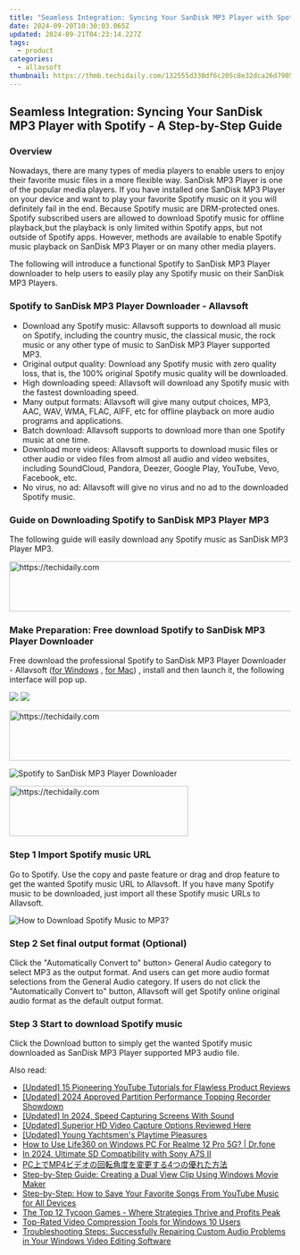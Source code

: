 ```yaml
---
title: "Seamless Integration: Syncing Your SanDisk MP3 Player with Spotify - A Step-by-Step Guide"
date: 2024-09-20T10:30:03.065Z
updated: 2024-09-21T04:23:14.227Z
tags:
  - product
categories:
  - allavsoft
thumbnail: https://thmb.techidaily.com/132555d330df6c205c8e32dca26d7905a91b5054d60d992a4b9ddb9496678dda.png
---
```


## Seamless Integration: Syncing Your SanDisk MP3 Player with Spotify - A Step-by-Step Guide

### Overview

Nowadays, there are many types of media players to enable users to enjoy their favorite music files in a more flexible way. SanDisk MP3 Player is one of the popular media players. If you have installed one SanDisk MP3 Player on your device and want to play your favorite Spotify music on it you will definitely fail in the end. Because Spotify music are DRM-protected ones. Spotify subscribed users are allowed to download Spotify music for offline playback,but the playback is only limited within Spotify apps, but not outside of Spotify apps. However, methods are available to enable Spotify music playback on SanDisk MP3 Player or on many other media players.

The following will introduce a functional Spotify to SanDisk MP3 Player downloader to help users to easily play any Spotify music on their SanDisk MP3 Players.

### Spotify to SanDisk MP3 Player Downloader - Allavsoft

* Download any Spotify music: Allavsoft supports to download all music on Spotify, including the country music, the classical music, the rock music or any other type of music to SanDisk MP3 Player supported MP3.
* Original output quality: Download any Spotify music with zero quality loss, that is, the 100% original Spotify music quality will be downloaded.
* High downloading speed: Allavsoft will download any Spotify music with the fastest downloading speed.
* Many output formats: Allavsoft will give many output choices, MP3, AAC, WAV, WMA, FLAC, AIFF, etc for offline playback on more audio programs and applications.
* Batch download: Allavsoft supports to download more than one Spotify music at one time.
* Download more videos: Allavsoft supports to download music files or other audio or video files from almost all audio and video websites, including SoundCloud, Pandora, Deezer, Google Play, YouTube, Vevo, Facebook, etc.
* No virus, no ad: Allavsoft will give no virus and no ad to the downloaded Spotify music.

### Guide on Downloading Spotify to SanDisk MP3 Player MP3

The following guide will easily download any Spotify music as SanDisk MP3 Player MP3.

<!-- affiliate ads begin -->
<a href="https://imp.i357552.net/c/5597632/1061528/11832" target="_top" id="1061528">
  <img src="//a.impactradius-go.com/display-ad/11832-1061528" border="0" alt="https://techidaily.com" width="728" height="90"/>
</a>
<img height="0" width="0" src="https://imp.i357552.net/i/5597632/1061528/11832" style="position:absolute;visibility:hidden;" border="0" />
<!-- affiliate ads end -->

### Make Preparation: Free download Spotify to SanDisk MP3 Player Downloader

Free download the professional Spotify to SanDisk MP3 Player Downloader - Allavsoft ([for Windows](https://tools.techidaily.com/allavsoft/products/) , [for Mac](https://tools.techidaily.com/allavsoft/products/)) , install and then launch it, the following interface will pop up.

[![](https://www.allavsoft.com/how-to/../images/how-to/free-download-win.jpg)](https://tools.techidaily.com/allavsoft/products/) [![](https://www.allavsoft.com/how-to/../images/how-to/free-download-mac.jpg)](https://tools.techidaily.com/allavsoft/products/)

<!-- affiliate ads begin -->
<a href="https://aligracehair.sjv.io/c/5597632/2012420/19272" target="_top" id="2012420">
  <img src="//a.impactradius-go.com/display-ad/19272-2012420" border="0" alt="https://techidaily.com" width="728" height="90"/>
</a>
<img height="0" width="0" src="https://aligracehair.sjv.io/i/5597632/2012420/19272" style="position:absolute;visibility:hidden;" border="0" />
<!-- affiliate ads end -->

![Spotify to SanDisk MP3 Player Downloader](https://www.allavsoft.com/how-to/../images/allavsoft/screen-shot-600.jpg)

<!-- affiliate ads begin -->
<a href="https://bluettius.sjv.io/c/5597632/2139113/17108" target="_top" id="2139113">
  <img src="//a.impactradius-go.com/display-ad/17108-2139113" border="0" alt="https://techidaily.com" width="320" height="90"/>
</a>
<img height="0" width="0" src="https://bluettius.sjv.io/i/5597632/2139113/17108" style="position:absolute;visibility:hidden;" border="0" />
<!-- affiliate ads end -->

### Step 1 Import Spotify music URL

Go to Spotify. Use the copy and paste feature or drag and drop feature to get the wanted Spotify music URL to Allavsoft. If you have many Spotify music to be downloaded, just import all these Spotify music URLs to Allavsoft.

![How to Download Spotify Music to MP3?](https://www.allavsoft.com/how-to/../images/how-to/download-rtmp-video/download-rtmp-video.jpg)

### Step 2 Set final output format (Optional)

Click the "Automatically Convert to" button> General Audio category to select MP3 as the output format. And users can get more audio format selections from the General Audio category. If users do not click the "Automatically Convert to" button, Allavsoft will get Spotify online original audio format as the default output format.

### Step 3 Start to download Spotify music

Click the Download button to simply get the wanted Spotify music downloaded as SanDisk MP3 Player supported MP3 audio file.

<ins class="adsbygoogle"
     style="display:block"
     data-ad-format="autorelaxed"
     data-ad-client="ca-pub-7571918770474297"
     data-ad-slot="1223367746"></ins>

<ins class="adsbygoogle"
     style="display:block"
     data-ad-client="ca-pub-7571918770474297"
     data-ad-slot="8358498916"
     data-ad-format="auto"
     data-full-width-responsive="true"></ins>

<span class="atpl-alsoreadstyle">Also read:</span>
<div><ul>
<li><a href="https://fox-boxes.techidaily.com/updated-15-pioneering-youtube-tutorials-for-flawless-product-reviews/"><u>[Updated] 15 Pioneering YouTube Tutorials for Flawless Product Reviews</u></a></li>
<li><a href="https://visual-screen-recording.techidaily.com/updated-2024-approved-partition-performance-topping-recorder-showdown/"><u>[Updated] 2024 Approved Partition Performance Topping Recorder Showdown</u></a></li>
<li><a href="https://screen-capture.techidaily.com/updated-in-2024-speed-capturing-screens-with-sound/"><u>[Updated] In 2024, Speed Capturing Screens With Sound</u></a></li>
<li><a href="https://screen-capture.techidaily.com/updated-superior-hd-video-capture-options-reviewed-here/"><u>[Updated] Superior HD Video Capture Options Reviewed Here</u></a></li>
<li><a href="https://video-screen-grab.techidaily.com/updated-young-yachtsmens-playtime-pleasures/"><u>[Updated] Young Yachtsmen's Playtime Pleasures</u></a></li>
<li><a href="https://fake-location.techidaily.com/how-to-use-life360-on-windows-pc-for-realme-12-pro-5g-drfone-by-drfone-virtual-android/"><u>How to Use Life360 on Windows PC For Realme 12 Pro 5G? | Dr.fone</u></a></li>
<li><a href="https://fox-friendly.techidaily.com/in-2024-ultimate-sd-compatibility-with-sony-a7s-ii/"><u>In 2024, Ultimate SD Compatibility with Sony A7S II</u></a></li>
<li><a href="https://win-excellent.techidaily.com/pcmp44/"><u>PC上でMP4ビデオの回転角度を変更する4つの優れた方法</u></a></li>
<li><a href="https://win-excellent.techidaily.com/step-by-step-guide-creating-a-dual-view-clip-using-windows-movie-maker/"><u>Step-by-Step Guide: Creating a Dual View Clip Using Windows Movie Maker</u></a></li>
<li><a href="https://win-excellent.techidaily.com/step-by-step-how-to-save-your-favorite-songs-from-youtube-music-for-all-devices/"><u>Step-by-Step: How to Save Your Favorite Songs From YouTube Music for All Devices</u></a></li>
<li><a href="https://screen-recording.techidaily.com/the-top-12-tycoon-games-where-strategies-thrive-and-profits-peak/"><u>The Top 12 Tycoon Games - Where Strategies Thrive and Profits Peak</u></a></li>
<li><a href="https://win-excellent.techidaily.com/top-rated-video-compression-tools-for-windows-10-users/"><u>Top-Rated Video Compression Tools for Windows 10 Users</u></a></li>
<li><a href="https://win-excellent.techidaily.com/troubleshooting-steps-successfully-repairing-custom-audio-problems-in-your-windows-video-editing-software/"><u>Troubleshooting Steps: Successfully Repairing Custom Audio Problems in Your Windows Video Editing Software</u></a></li>
</ul></div>

